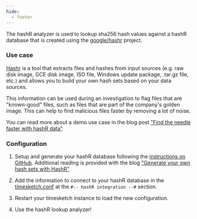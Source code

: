 ```yaml
---
hide:
  - footer
---
```

The hashR analyzer is used to lookup sha256 hash values against a hashR database
that is created using the  [google/hashr](https://github.com/google/hashr) project.

### Use case
[Hashr](https://github.com/google/hashr) is a tool that extracts files and hashes
from input sources (e.g. raw disk image, GCE disk image, ISO file, Windows update
package, .tar.gz file, etc.) and allows you to build your own hash sets based on
your data sources.

This information can be used during an investigation to flag files that are
"known-good" files, such as files that are part of the company's golden image.
This can help to find malicious files faster by removing a lot of noise.

You can read more about a demo use case in the blog post
["Find the needle faster with hashR data"](https://osdfir.blogspot.com/2022/11/find-needle-faster-with-hashr-data.html)


### Configuration
1. Setup and generate your hashR database following the
[instructions on GitHub](https://github.com/google/hashr). Additional reading
is provided with the blog
["Generate your own hash sets with HashR"](https://osdfir.blogspot.com/2022/08/generate-your-own-hash-sets-with-hashr.html)

1. Add the information to connect to your hashR database in the
[timesketch.conf](https://github.com/google/timesketch/blob/master/data/timesketch.conf#L235)
at the `#-- hashR integration --#` section.

1. Restart your timesketch instance to load the new configuration.

1. Use the hashR lookup analyzer!
